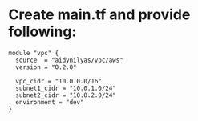 # Create main.tf and provide following:

```hcl
module "vpc" {
  source  = "aidynilyas/vpc/aws"
  version = "0.2.0"
  
  vpc_cidr = "10.0.0.0/16"
  subnet1_cidr = "10.0.1.0/24"
  subnet2_cidr = "10.0.2.0/24"
  environment = "dev"
}
```